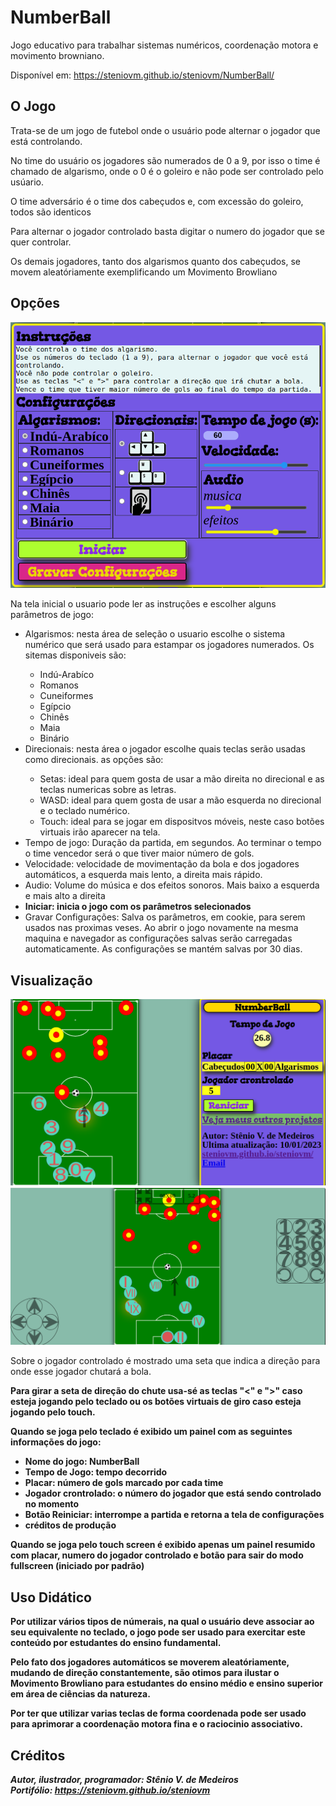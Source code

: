 # NumberBall
Jogo educativo para trabalhar sistemas numéricos, coordenação motora e movimento browniano.

Disponível em: <a href="https://steniovm.github.io/steniovm/NumberBall/" alt="link para o jogo no github pages">https://steniovm.github.io/steniovm/NumberBall/</a>

<h2>O Jogo</h2>
<p>Trata-se de um jogo de futebol onde o usuário pode alternar o jogador que está controlando.</p>
<p>No time do usuário os jogadores são numerados de 0 a 9, por isso o time é chamado de algarismo, onde o 0 é o goleiro e não pode ser controlado pelo usúario.</p>
<p>O time adversário é o time dos cabeçudos e, com excessão do goleiro, todos são identicos</p>
<p>Para alternar o jogador controlado basta digitar o numero do jogador que se quer controlar.</p>
<p>Os demais jogadores, tanto dos algarismos quanto dos cabeçudos, se movem aleatóriamente exemplificando um Movimento Browliano</p>

<h2>Opções</h2>
<img src="screenshot-opcoes.png"/>
<p>Na tela inicial o usuario pode ler as instruções e escolher alguns parâmetros de jogo:</p>
<ul>
  <li>Algarismos: nesta área de seleção o usuario escolhe o sistema numérico que será usado para estampar os jogadores numerados. Os sitemas disponiveis são:</li>
    <ul>
      <li>Indú-Arabíco</li>
      <li>Romanos</li>
      <li>Cuneiformes</li>
      <li>Egípcio</li>
      <li>Chinês</li>
      <li>Maia</li>
      <li>Binário</li>
    </ul>  
  <li>Direcionais: nesta área o jogador escolhe quais teclas serão usadas como direcionais. as opções são:</li>
    <ul>
      <li>Setas: ideal para quem gosta de usar a mão direita no direcional e as teclas numericas sobre as letras.</li>
      <li>WASD: ideal para quem gosta de usar a mão esquerda no direcional e o teclado numérico.</li>
      <li>Touch: ideal para se jogar em dispositvos móveis, neste caso botões virtuais irão aparecer na tela.</li>
    </ul>
  <li>Tempo de jogo: Duração da partida, em segundos. Ao terminar o tempo o time vencedor será o que tiver maior número de gols.</li>
  <li>Velocidade: velocidade de movimentação da bola e dos jogadores automáticos, a esquerda mais lento, a direita mais rápido.</li>
  <li>Audio: Volume do música e dos efeitos sonoros. Mais baixo a esquerda e mais alto a direita</li>
  <li><b>Iniciar: inicia o jogo com os parâmetros selecionados</b></li>
  <li>Gravar Configurações: Salva os parâmetros, em cookie, para serem usados nas proximas veses. Ao abrir o jogo novamente na mesma maquina e navegador as configurações salvas serão carregadas automaticamente. As configurações se mantém salvas por 30 dias.</li>
</ul>

<h2>Visualização</h2>
<img src="screenshot-playing-keyboard.png"/>
<img src="screenshot-playing-thouch.png"/>
<p>Sobre o jogador controlado é mostrado uma seta que indica a direção para onde esse jogador chutará a bola.<b>
<p>Para girar a seta de direção do chute usa-sé as teclas "<" e ">" caso esteja jogando pelo teclado ou os botões virtuais de giro caso esteja jogando pelo touch.<p>
<p>Quando se joga pelo teclado é exibido um painel com as seguintes informações do jogo:</p>
<ul>
  <li>Nome do jogo: <b>NumberBall</b></li>
  <li>Tempo de Jogo: tempo decorrido</li>
  <li>Placar: número de gols marcado por cada time</li>
  <li>Jogador crontrolado: o número do jogador que está sendo controlado no momento</li>
  <li>Botão Reiniciar: interrompe a partida e retorna a tela de configurações</li>
  <li>créditos de produção</li>
</ul>
<p>Quando se joga pelo touch screen é exibido apenas um painel resumido com placar, numero do jogador controlado e botão para sair do modo fullscreen (iniciado por padrão)</p>

<h2>Uso Didático</h2>
<p>Por utilizar vários tipos de númerais, na qual o usuário deve associar ao seu equivalente no teclado, o jogo pode ser usado para exercitar este conteúdo por estudantes do ensino fundamental.</p>
<p>Pelo fato dos jogadores automáticos se moverem aleatóriamente, mudando de direção constantemente, são otimos para ilustar o Movimento Browliano para estudantes do ensino médio e ensino superior em área de ciências da natureza.</p>
<p>Por ter que utilizar varias teclas de forma coordenada pode ser usado para aprimorar a coordenação motora fina e o raciocinio associativo.</p>

<h2>Créditos</h2>
<i>Autor, ilustrador, programador: Stênio V. de Medeiros</i><br/>
<i><b>Portifólio: <a href="https://steniovm.github.io/steniovm" alt="Demais projetos do autor">https://steniovm.github.io/steniovm</a></b></i>
